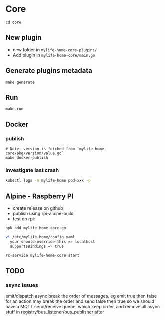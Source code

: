 # Core

```shell
cd core
```

## New plugin

- new folder in `mylife-home-core-plugins/`
- Add plugin in `mylife-home-core/main.go`

## Generate plugins metadata

```shell
make generate
```

## Run

```shell
make run
```

## Docker

### publish

```shell
# Note: version is fetched from `mylife-home-core/pkg/version/value.go`
make docker-publish
```

### Investigate last crash

```bash
kubectl logs -n mylife-home pod-xxx -p
```

## Alpine - Raspberry PI

- create release on github
- publish using rpi-alpine-build
- test on rpi:

```bash
apk add mylife-home-core-go

vi /etc/mylife-home/config.yaml
  your-should-override-this => localhost
  supportsBindings => true

rc-service mylife-home-core start
```

## TODO

### async issues

emit/dispatch async break the order of messages. eg emit true then false for an action may break the order and send false then true
so we should have a MQTT send/receive queue, which keep order, and remove all async stuff in registry/bus_listener/bus_publisher after